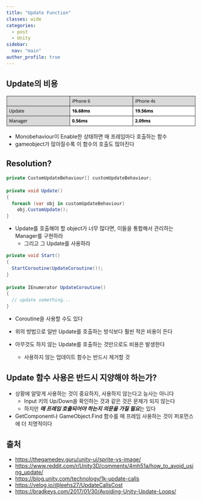 ```yaml
---
title: "Update Function"
classes: wide
categories: 
  - post
  - Unity
sidebar:
  nav: "main"
author_profile: true
---
```


## Update의 비용

![image](/assets/images/table11.png)

* Monobehaviour이 Enable한 상태하면 매 프레임마다 호출하는 함수
* gameobject가 많아질수록 이 함수의 호출도 많아진다

## Resolution?

```csharp
private CustomUpdateBehaviour[] customUpdateBehaviour;

private void Update()
{
  foreach (var obj in customUpdateBehaviour)
    obj.CustomUpdate();
}
```

* Update를 호출해야 할 object가 너무 많다면, 이들을 통합해서 관리하는 Manager를 구현하라
  * 그리고 그 Update를 사용하라

```csharp
private void Start()
{
  StartCoroutine(UpdateCoroutine());
}

private IEnumerator UpdateCoroutine()
{
  // update something...
}
```

* Coroutine을 사용할 수도 있다

* 위의 방법으로 일반 Update를 호출하는 방식보다 훨씬 적은 비용이 든다
* 아무것도 하지 않는 Update를 호출하는 것만으로도 비용은 발생한다
  * 사용하지 않는 업데이트 함수는 반드시 제거할 것

## Update 함수 사용은 반드시 지양해야 하는가?
* 상황에 알맞게 사용하는 것이 중요하지, 사용하지 않는다고 능사는 아니다
  * Input 키의 Up/Down을 확인하는 것과 같은 것은 문제가 되지 않는다
  * 하지만 ***매 프레임 호출되어야 하는지 의문을 가질 필요***는 있다
* GetComponent나 GameObject.Find 함수를 매 프레임 사용하는 것이 퍼포먼스에 더 치명적이다

## 출처
* <https://thegamedev.guru/unity-ui/sprite-vs-image/>
* <https://www.reddit.com/r/Unity3D/comments/4mh51a/how_to_avoid_using_update/>
* <https://blog.unity.com/technology/1k-update-calls>
* <https://velog.io/@leehs27/UpdateCallsCost>
* <https://bradkeys.com/2017/01/30/Avoiding-Unity-Update-Loops/>